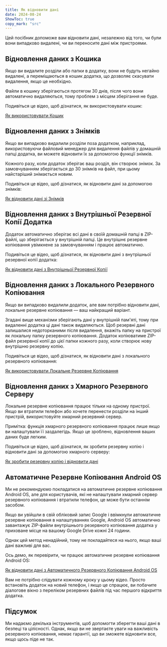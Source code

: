 ```yaml
---
title: Як відновити дані  
date: 2024-08-24  
ShowToc: true
copy_mark: "src"
---
```


Цей посібник допоможе вам відновити дані, незалежно від того, чи були вони випадково видалені, чи ви переносите дані між пристроями.

## Відновлення даних з Кошика

Якщо ви видалите розділи або папки в додатку, вони не будуть негайно видалені, а переміщаються в кошик додатка, що дозволяє скасувати видалення, якщо це необхідно.

Файли в кошику зберігаються протягом 30 днів, після чого вони автоматично видаляються, тому проблем з місцем зберігання не буде.

Подивіться це відео, щоб дізнатися, як використовувати кошик:  

[Як використовувати Кошик](https://youtube.com/shorts/WUrHmY4-T30?feature=share)

## Відновлення даних з Знімків

Якщо ви випадково видалили розділи поза додатком, наприклад, використовуючи файловий менеджер для видалення файлів у домашній папці додатка, ви можете відновити їх за допомогою функції знімків.

Кожного разу, коли додаток зберігає ваш розділ, він створює знімок. За замовчуванням зберігається до 30 знімків на файл, при цьому найстаріший знімається новим.

Подивіться це відео, щоб дізнатися, як відновити дані за допомогою знімків:  

[Як відновити дані зі Знімків](https://youtu.be/QRlzmj-Vp88)

## Відновлення даних з Внутрішньої Резервної Копії Додатка

Додаток автоматично зберігає всі дані в своїй домашній папці в ZIP-файлі, що зберігається у внутрішній папці. Це внутрішнє резервне копіювання увімкнене за замовчуванням і працює автоматично.

Подивіться це відео, щоб дізнатися, як відновити дані з внутрішньої резервної копії додатка:  

[Як відновити дані з Внутрішньої Резервної Копії](https://youtube.com/shorts/GAOLcbpsCHQ?feature=share)

## Відновлення даних з Локального Резервного Копіювання

Якщо ви випадково видалили додаток, але вам потрібно відновити дані, локальне резервне копіювання — ваш найкращий варіант.

Згадані вище механізми зберігають дані у внутрішній пам'яті, тому при видаленні додатка ці дані також видаляються. Щоб резервні дані залишалися недоторканими після видалення, вкажіть папку на пристрої як локальну папку резервного копіювання. Додаток копіюватиме ZIP-файл резервної копії до цієї папки кожного разу, коли створює нову внутрішню резервну копію.

Подивіться це відео, щоб дізнатися, як відновити дані з локального резервного копіювання:  

[Як використовувати Локальне Резервне Копіювання](https://youtu.be/Y-M5V3OKWM8)

## Відновлення даних з Хмарного Резервного Серверу

Локальне резервне копіювання працює тільки на одному пристрої. Якщо ви втратили телефон або хочете перенести розділи на інший пристрій, використовуйте хмарний резервний сервер.

Примітка: функція хмарного резервного копіювання працює лише якщо ви налаштували її заздалегідь. Якщо це зроблено, відновлення ваших даних буде легким.

Подивіться це відео, щоб дізнатися, як зробити резервну копію і відновити дані за допомогою хмарного серверу:  

[Як зробити резервну копію і відновити дані](https://youtube.com/shorts/F2UTxySivO4)

## Автоматичне Резервне Копіювання Android OS

Ми не рекомендуємо покладатися на автоматичне резервне копіювання Android OS, але для користувачів, які не налаштували хмарний сервер резервного копіювання і втратили телефон, це може бути останнім засобом.

Якщо ви увійшли в свій обліковий запис Google і ввімкнули автоматичне резервне копіювання в налаштуваннях Google, Android OS автоматично завантажує ZIP-файли внутрішнього резервного копіювання додатка у приховане місце на вашому Google Drive кожні 24 години.

Однак цей метод ненадійний, тому не покладайтеся на нього, якщо ваші дані важливі для вас.

Ось демо, як перевірити, чи працює автоматичне резервне копіювання Android OS:  

[Як відновити дані з Автоматичного Резервного Копіювання Android OS](https://youtu.be/PMrsCCpMebk)

Вам не потрібно слідувати кожному кроку у цьому відео. Просто встановіть додаток на новий телефон, і якщо це спрацює, ви побачите діалогове вікно з переліком резервних файлів під час першого відкриття додатка.

## Підсумок

Ми надаємо декілька інструментів, щоб допомогти зберегти ваші дані в безпеці та цілісності. Однак, якщо ви не звертаєте уваги на важливість резервного копіювання, немає гарантії, що ви зможете відновити все, якщо щось піде не так.
